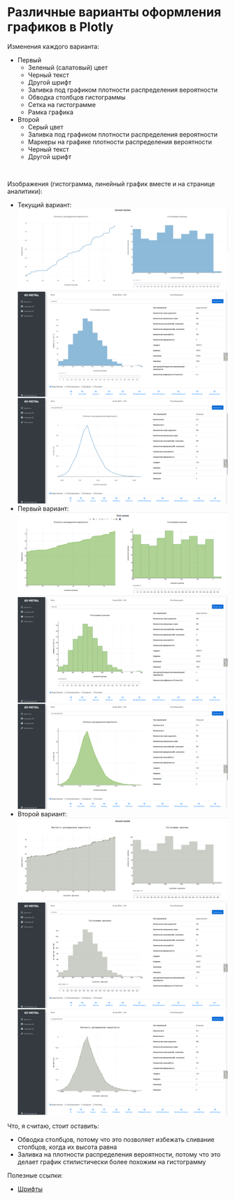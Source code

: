 # Различные варианты оформления графиков в Plotly
Изменения каждого варианта:
- Первый
  - Зеленый (салатовый) цвет
  - Черный текст
  - Другой шрифт
  - Заливка под графиком плотности распределения вероятности
  - Обводка столбцов гистограммы
  - Сетка на гистограмме
  - Рамка графика
- Второй
  - Серый цвет
  - Заливка под графиком плотности распределения вероятности
  - Маркеры на графике плотности распределения вероятности
  - Черный текст
  - Другой шрифт

<br>

Изображения (гистограмма, линейный график вместе и на странице аналитики):<br>
- Текущий вариант:<br>
![curr_tog.png](pictures/curr_tog.png)
![curr_hist.png](pictures/curr_hist.png)
![curr_line.png](pictures/curr_line.png)
- Первый вариант:<br>
![first_tog.png](pictures/first_tog.png)
![first_hist.png](pictures/first_hist.png)
![first_line.png](pictures/first_line.png)
- Второй вариант:<br>
![second_tog.png](pictures/second_tog.png)
![second_hist.png](pictures/second_hist.png)
![second_line.png](pictures/second_line.png)

Что, я считаю, стоит оставить:
- Обводка столбцов, потому что это позволяет избежать сливание столбцов, когда их высота равна
- Заливка на плотности распределения вероятности, потому что это делает график стилистически более похожим на 
гистограмму

Полезные ссылки:
- [Шрифты](https://www.w3.org/Style/Examples/007/fonts.ru.html)